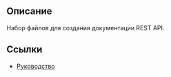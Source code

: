 ## Описание

Набор файлов для создания документации REST API.

## Ссылки

* [Руководство](docs/README.md)

